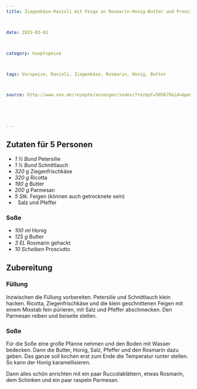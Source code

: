 ```yaml
---
title: Ziegenkäse-Ravioli mit Feige an Rosmarin-Honig-Butter und Prosciutto



date: 2015-03-01



category: hauptspeise



tags: Vorspeise, Ravioli, Ziegenkäse, Rosmarin, Honig, Butter



source: http://www.vox.de/rezepte/anzeigen/index/?rezept=505679&id=&personen=5



 

---
```


## Zutaten für 5 Personen
- *1 ½ Bund* Petersilie
- *1 ½ Bund* 	Schnittlauch
- *320 g* 	Ziegenfrischkäse
- *320 g* 	Ricotta
- *190 g* 	Butter
- *200 g* 	Parmesan
- *5 Stk.* Feigen (können auch getrocknete sein)
- *&nbsp;* Salz und Pfeffer

### Soße
- *100 ml* 	Honig
- *125 g* 	Butter
- *3 EL* 	Rosmarin gehackt
- *10 Scheiben* 	Prosciutto

## Zubereitung
### Füllung
Inzwischen die Füllung vorbereiten. Petersilie und Schnittlauch klein hacken. Ricotta, Ziegenfrischkäse und die klein geschnittenen Feigen mit einem Mixstab fein pürieren, mit Salz und Pfeffer abschmecken. Den Parmesan reiben und beiseite stellen.

### Soße
Für die Soße eine große Pfanne nehmen und den Boden mit Wasser bedecken. Dann die Butter, Honig, Salz, Pfeffer und den Rosmarin dazu geben. Das ganze soll kochen erst zum Ende die Temperatur runter stellen. So kann der Honig karamellisieren.

Dann alles schön anrichten mit ein paar Ruccolablättern, etwas Rosmarin, dem Schinken und ein paar raspeln Parmesan.